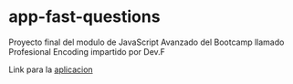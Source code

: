 # app-fast-questions
Proyecto final del modulo de JavaScript Avanzado del Bootcamp llamado Profesional Encoding impartido por Dev.F


Link para la [aplicacion](https://app-fast-questions.herokuapp.com/)
